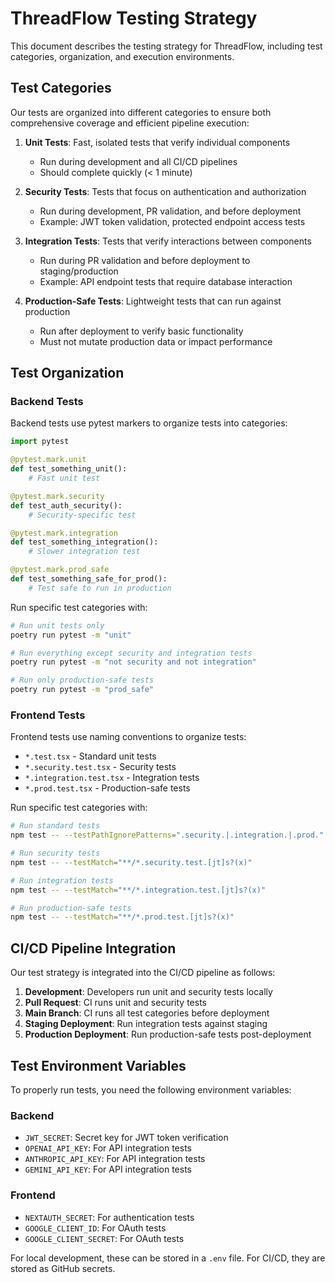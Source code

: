# ThreadFlow Testing Strategy

This document describes the testing strategy for ThreadFlow, including test categories, organization, and execution environments.

## Test Categories

Our tests are organized into different categories to ensure both comprehensive coverage and efficient pipeline execution:

1. **Unit Tests**: Fast, isolated tests that verify individual components
   - Run during development and all CI/CD pipelines
   - Should complete quickly (< 1 minute)

2. **Security Tests**: Tests that focus on authentication and authorization
   - Run during development, PR validation, and before deployment
   - Example: JWT token validation, protected endpoint access tests

3. **Integration Tests**: Tests that verify interactions between components
   - Run during PR validation and before deployment to staging/production
   - Example: API endpoint tests that require database interaction

4. **Production-Safe Tests**: Lightweight tests that can run against production
   - Run after deployment to verify basic functionality
   - Must not mutate production data or impact performance

## Test Organization

### Backend Tests

Backend tests use pytest markers to organize tests into categories:

```python
import pytest

@pytest.mark.unit
def test_something_unit():
    # Fast unit test

@pytest.mark.security
def test_auth_security():
    # Security-specific test

@pytest.mark.integration
def test_something_integration():
    # Slower integration test

@pytest.mark.prod_safe
def test_something_safe_for_prod():
    # Test safe to run in production
```

Run specific test categories with:

```bash
# Run unit tests only
poetry run pytest -m "unit"

# Run everything except security and integration tests
poetry run pytest -m "not security and not integration"

# Run only production-safe tests
poetry run pytest -m "prod_safe"
```

### Frontend Tests

Frontend tests use naming conventions to organize tests:

- `*.test.tsx` - Standard unit tests
- `*.security.test.tsx` - Security tests
- `*.integration.test.tsx` - Integration tests
- `*.prod.test.tsx` - Production-safe tests

Run specific test categories with:

```bash
# Run standard tests
npm test -- --testPathIgnorePatterns=".security.|.integration.|.prod."

# Run security tests
npm test -- --testMatch="**/*.security.test.[jt]s?(x)"

# Run integration tests
npm test -- --testMatch="**/*.integration.test.[jt]s?(x)"

# Run production-safe tests
npm test -- --testMatch="**/*.prod.test.[jt]s?(x)"
```

## CI/CD Pipeline Integration

Our test strategy is integrated into the CI/CD pipeline as follows:

1. **Development**: Developers run unit and security tests locally
2. **Pull Request**: CI runs unit and security tests
3. **Main Branch**: CI runs all test categories before deployment
4. **Staging Deployment**: Run integration tests against staging
5. **Production Deployment**: Run production-safe tests post-deployment

## Test Environment Variables

To properly run tests, you need the following environment variables:

### Backend
- `JWT_SECRET`: Secret key for JWT token verification
- `OPENAI_API_KEY`: For API integration tests
- `ANTHROPIC_API_KEY`: For API integration tests
- `GEMINI_API_KEY`: For API integration tests

### Frontend
- `NEXTAUTH_SECRET`: For authentication tests
- `GOOGLE_CLIENT_ID`: For OAuth tests
- `GOOGLE_CLIENT_SECRET`: For OAuth tests

For local development, these can be stored in a `.env` file. For CI/CD, they are stored as GitHub secrets.